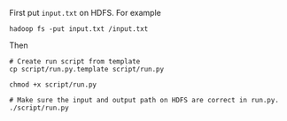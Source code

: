 First put `input.txt` on HDFS. For example

```
hadoop fs -put input.txt /input.txt
```

Then

```
# Create run script from template
cp script/run.py.template script/run.py

chmod +x script/run.py

# Make sure the input and output path on HDFS are correct in run.py.
./script/run.py
```
